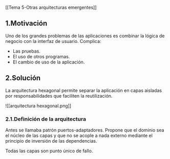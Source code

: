 [[Tema 5-Otras arquitecturas emergentes]]

## 1.Motivación
Uno de los grandes problemas de las aplicaciones es combinar la lógica de negocio con la interfaz de usuario. Complica:
+ Las pruebas.
+ El uso de otros programas.
+ El cambio de uso de la aplicación.

## 2.Solución
La arquitectura hexagonal permite separar la aplicación en capas aisladas por responsabilidades que faciliten la reutilización.

![[arquitectura hexagonal.png]]

### 2.1.Definición de la arquitectura
Antes se llamaba patrón puertos-adaptadores. Propone que el dominio sea el núcleo de las capas y que no se acople a nada externo mediante el principio de inversión de las dependencias.

Todas las capas son punto único de fallo.